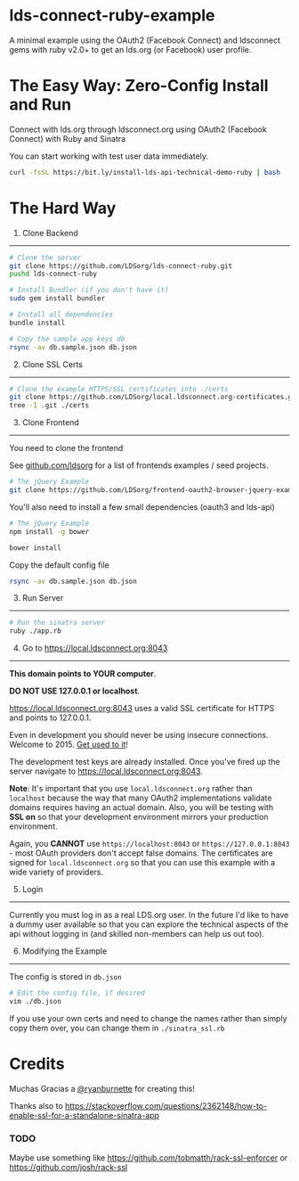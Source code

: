 lds-connect-ruby-example
===============

A minimal example using the OAuth2 (Facebook Connect) and ldsconnect gems with ruby v2.0+ to get an
lds.org (or Facebook) user profile.

The Easy Way: Zero-Config Install and Run
================

Connect with lds.org through ldsconnect.org using OAuth2 (Facebook Connect) with Ruby and Sinatra

You can start working with test user data immediately.

```bash
curl -fsSL https://bit.ly/install-lds-api-technical-demo-ruby | bash
```

The Hard Way
============

1. Clone Backend
----------------

```bash
# Clone the server
git clone https://github.com/LDSorg/lds-connect-ruby.git
pushd lds-connect-ruby

# Install Bundler (if you don't have it)
sudo gem install bundler

# Install all dependencies
bundle install

# Copy the sample app keys db
rsync -av db.sample.json db.json
```

2. Clone SSL Certs
------------------

```bash
# Clone the example HTTPS/SSL certificates into ./certs
git clone https://github.com/LDSorg/local.ldsconnect.org-certificates.git ./certs
tree -I .git ./certs
```

3. Clone Frontend
-----------------

You need to clone the frontend 

See [github.com/ldsorg](https://github.com/ldsorg?query=frontend-) for a list of frontends examples / seed projects.

```bash
# The jQuery Example
git clone https://github.com/LDSorg/frontend-oauth2-browser-jquery-example.git public
```

You'll also need to install a few small dependencies (oauth3 and lds-api)

```bash
# The jQuery Example
npm install -g bower

bower install
```

Copy the default config file

```bash
rsync -av db.sample.json db.json
```

3. Run Server
-------------

```bash
# Run the sinatra server
ruby ./app.rb
```

4. Go to <https://local.ldsconnect.org:8043>
----------

**This domain points to YOUR computer**.

**DO NOT USE 127.0.0.1 or localhost**.

<https://local.ldsconnect.org:8043> uses a valid SSL certificate for
HTTPS and points to 127.0.0.1.

Even in development you should never be using insecure connections.
Welcome to 2015. [Get used to it](https://letsencrypt.org)!

The development test keys are already installed. Once you've fired up the
server navigate to <https://local.ldsconnect.org:8043>.

**Note**:
It's important that you use `local.ldsconnect.org` rather than `localhost`
because the way that many OAuth2 implementations validate domains requires
having an actual domain. Also, you will be testing with **SSL on** so that
your development environment mirrors your production environment.

Again, you **CANNOT** use `https://localhost:8043` or `https://127.0.0.1:8043` -
most OAuth providers don't accept false domains.
The certificates are signed for `local.ldsconnect.org` so that you can use this example
with a wide variety of providers.

5. Login
-----------

Currently you must log in as a real LDS.org user. In the future I'd like to have a dummy user available
so that you can explore the technical aspects of the api without logging in
(and skilled non-members can help us out too).

6. Modifying the Example
-----------------

The config is stored in `db.json`

```bash
# Edit the config file, if desired
vim ./db.json
```

If you use your own certs and need to change the names rather than simply copy them over,
you can change them in `./sinatra_ssl.rb`


Credits
======

Muchas Gracias a [@ryanburnette](https://twitter.com/ryanburnette) for creating this!

Thanks also to <https://stackoverflow.com/questions/2362148/how-to-enable-ssl-for-a-standalone-sinatra-app>

### TODO

Maybe use something like https://github.com/tobmatth/rack-ssl-enforcer or https://github.com/josh/rack-ssl

